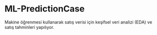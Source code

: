 # ML-PredictionCase
Makine öğrenmesi kullanarak satış verisi için keşifsel veri analizi (EDA) ve satış tahminleri yapılıyor.
